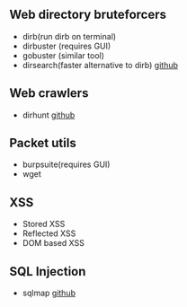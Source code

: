 ##  Web directory bruteforcers
- dirb(run dirb on terminal)
- dirbuster (requires GUI)
- gobuster (similar tool)
- dirsearch(faster alternative to dirb) [github](https://github.com/maurosoria/dirsearch)
##  Web crawlers
- dirhunt [github](https://github.com/Nekmo/dirhunt)
##  Packet utils
- burpsuite(requires GUI)
- wget
## XSS
- Stored XSS
- Reflected XSS
- DOM based XSS
## SQL Injection
- sqlmap [github](https://github.com/sqlmapproject/)
